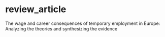 # review_article
The wage and career consequences of temporary employment in Europe: Analyzing the theories and synthesizing the evidence
